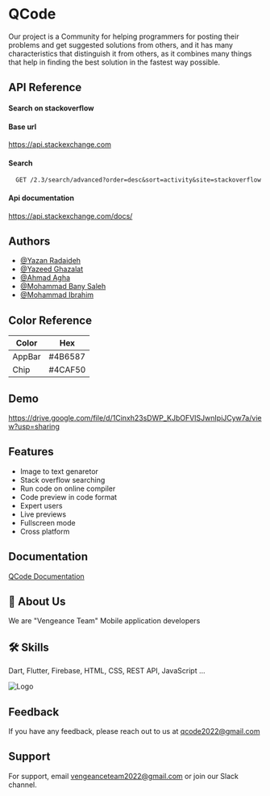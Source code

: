 # QCode

Our project is a Community for helping programmers for posting their problems and get suggested solutions from others, and it has many characteristics that distinguish it from others, as it combines many things that help in finding the best solution in the fastest way possible.


## API Reference



#### Search on stackoverflow
#### Base url
https://api.stackexchange.com
#### Search

```http
  GET /2.3/search/advanced?order=desc&sort=activity&site=stackoverflow
```
#### Api documentation
https://api.stackexchange.com/docs/



## Authors

- [@Yazan Radaideh](https://github.com/yazanR2000)
- [@Yazeed Ghazalat](https://github.com/YazeedGhazalat)
- [@Ahmad Agha](https://github.com/AhmadAgha99)
- [@Mohammad Bany Saleh](https://github.com/MBS-99)
- [@Mohammad Ibrahim](https://github.com/mohammad6202)


## Color Reference

| Color             | Hex                                                                |
| ----------------- | ------------------------------------------------------------------ |
| AppBar  | #4B6587 |
| Chip | #4CAF50 |



## Demo

https://drive.google.com/file/d/1Cinxh23sDWP_KJbOFVISJwnIpiJCyw7a/view?usp=sharing


## Features

- Image to text genaretor
- Stack overflow searching
- Run code on online compiler
- Code preview in code format
- Expert users
- Live previews
- Fullscreen mode
- Cross platform


## Documentation

[QCode Documentation](https://www.canva.com/design/DAFSAGfiggA/L-3JANrYmS59yILUDDDbBw/view?utm_content=DAFSAGfiggA&utm_campaign=designshare&utm_medium=link2&utm_source=sharebutton)


## 🚀 About Us
We are "Vengeance Team" Mobile application developers


## 🛠 Skills
Dart, Flutter, Firebase, HTML, CSS, REST API, JavaScript ...


![Logo](https://i.postimg.cc/yx88x477/large1.png)

## Feedback

If you have any feedback, please reach out to us at qcode2022@gmail.com


## Support

For support, email vengeanceteam2022@gmail.com or join our Slack channel.
